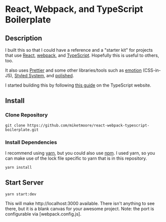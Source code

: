 # React, Webpack, and TypeScript Boilerplate

## Description

I built this so that I could have a reference and a "starter kit" for projects that use [React](https://reactjs.org/), [webpack](https://webpack.js.org/), and [TypeScript](https://www.typescriptlang.org/). Hopefully this is useful to others, too.

It also uses [Prettier](https://prettier.io/) and some other libraries/tools such as [emotion](https://emotion.sh/) (CSS-in-JS), [Styled System](http://jxnblk.com/styled-system/), and [polished](https://polished.js.org/).

I started building this by following [this guide](https://www.typescriptlang.org/docs/handbook/react-&-webpack.html) on the TypeScript website.

## Install

### Clone Repository

```
git clone https://github.com/miketmoore/react-webpack-typescript-boilerplate.git
```

### Install Dependencies

I recommend using [yarn](https://yarnpkg.com/en/), but you could also use [npm](https://www.npmjs.com/). I used yarn, so you can make use of the lock file specific to yarn that is in this repository.

```
yarn install
```

## Start Server

```
yarn start:dev
```

This will make http://localhost:3000 available. There isn't anything to see there, but it is a blank canvas for your awesome project. Note: the port is configurable via [webpack.config.js].

